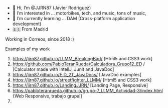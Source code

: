 - 👋 Hi, I’m @JJRN87 (Javier Rodríguez)
- 👀 I’m interested in ... motorbikes, tech, and music, tons of music,
- 🌱 I’m currently learning ... DAM (Cross-platform application development)
- 🇪🇸  From Madrid

Working in Correos, since 2018 :)

Examples of my work
1.  https://jjrn87.github.io/LLMM_BreakingBad/ [Html5 and CSS3 work]
2.  https://github.com/PabloTeranRueda/Calculadora_Grupo12_ED /  [Calculator made with IntellJ, Junit and JavaDoc]
3.  https://jjrn87.github.io/E.D_2T_JavaDocs/  [JavaDoc examples]
4.  https://jjrn87.github.io/streetfighter_LLMM/ [Html5 and CSS3 work]
5.  https://jjrn87.github.io/LandingJJRN/ [Landing Page, Responsive]
6.  https://pabloteranrueda.github.io/grupo-7_LLMM_Actividad-3/index.html {Web Responsive, trabajo grupal]
7.  

<!---
JJRN87/JJRN87 is a ✨ special ✨ repository because its `README.md` (this file) appears on your GitHub profile.
You can click the Preview link to take a look at your changes.
--->

